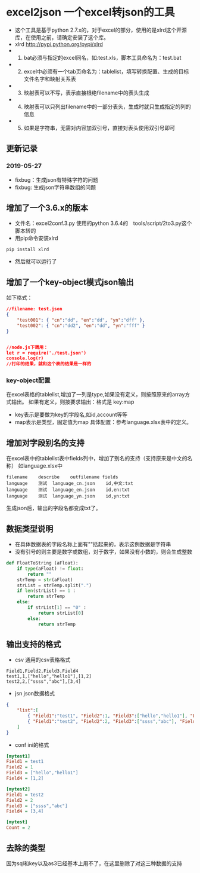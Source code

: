 # excel2json 一个excel转json的工具
- 这个工具是基于python 2.7.x的，对于excel的部分，使用的是xlrd这个开源库，在使用之前，请确定安装了这个库。
- xlrd http://pypi.python.org/pypi/xlrd
- 1. bat必须与指定的excel同名，如:test.xls，脚本工具命名为：test.bat
- 2. excel中必须有一个tab页命名为：tablelist，填写转换配置、生成的目标文件名字和映射关系表
- 3. 映射表可以不写，表示直接根绝filename中的表头生成
- 4. 映射表可以只列出filename中的一部分表头，生成时就只生成指定的列的信息
- 5. 如果是字符串，无需对内容加双引号，直接对表头使用双引号即可

## 更新记录
### 2019-05-27
- fixbug：生成json有特殊字符的问题
- fixbug: 生成json字符串数组的问题

## 增加了一个3.6.x的版本
- 文件名：excel2conf.3.py 使用的python 3.6.4的　tools/script/2to3.py这个脚本转的
- 用pip命令安装xlrd  
```dos
pip install xlrd
```
- 然后就可以运行了

## 增加了一个key-object模式json输出
如下格式：
```json
//filename: test.json
{
	"test001": { "cn":"dd", "en":"dd", "yn":"dff" },
	"test002": { "cn":"dd2", "en":"dd", "yn":"fff" }
}


//node.js下调用：
let r = require('./test.json')
console.log(r)
//打印的结果，就和这个表的结果是一样的

```

### key-object配置
在excel表格的tablelist,增加了一列是type,如果没有定义，则按照原来的array方式输出。
如果有定义，则按要求输出：格式是  key:map
- key表示是要做为key的字段名,如id,account等等
- map表示是类型，固定值为map
具体配置：参考language.xlsx表中的定义。

## 增加对字段别名的支持
在excel表中的tablelist表中fields列中，增加了别名的支持（支持原来是中文的名称）
如language.xlsx中
```
filename	describe	outfilename	fields
language	测试	language_cn.json	id,中文:txt
language	测试	language_en.json	id,en:txt
language	测试	language_yn.json	id,yn:txt
```
生成json后，输出的字段名都变成txt了。


## 数据类型说明
- 在具体数据表的字段名称上面有""括起来的，表示这例数据是字符串
- 没有引号的则主要是数字或数组，对于数字，如果没有小数的，则会生成整数
```python
def FloatToString (aFloat):
    if type(aFloat) != float:
        return ""
    strTemp = str(aFloat)
    strList = strTemp.split(".")
    if len(strList) == 1 :
        return strTemp
    else:
        if strList[1] == "0" :
            return strList[0]
        else:
            return strTemp
```

## 输出支持的格式
- csv 通用的csv表格格式
```csv
Field1,Field2,Field3,Field4
test1,1,["hello","hello1"],[1,2]
test2,2,["ssss","abc"],[3,4]
```
- jsn json数据格式
```json
{
	"list":[
		{ "Field1":"test1", "Field2":1, "Field3":["hello","hello1"], "Field4":[1,2] },
		{ "Field1":"test2", "Field2":2, "Field3":["ssss","abc"], "Field4":[3,4] }
	]
}

```
- conf ini的格式
```ini
[mytest1]
Field1 = test1
Field2 = 1
Field3 = ["hello","hello1"]
Field4 = [1,2]

[mytest2]
Field1 = test2
Field2 = 2
Field3 = ["ssss","abc"]
Field4 = [3,4]

[mytest]
Count = 2
```

## 去除的类型
因为sql和key以及as3已经基本上用不了，在这里删除了对这三种数据的支持
